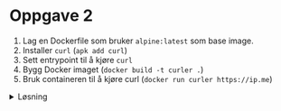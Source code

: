 # Oppgave 2

1. Lag en Dockerfile som bruker `alpine:latest` som base image.
1. Installer `curl` (`apk add curl`)
1. Sett entrypoint til å kjøre `curl`
1. Bygg Docker imaget (`docker build -t curler .`)
1. Bruk containeren til å kjøre curl (`docker run curler https://ip.me`)

<details>
<summary>Løsning</summary>

```
FROM alpine:latest
RUN apk add curl
ENTRYPOINT ["curl"]
```
</details>
